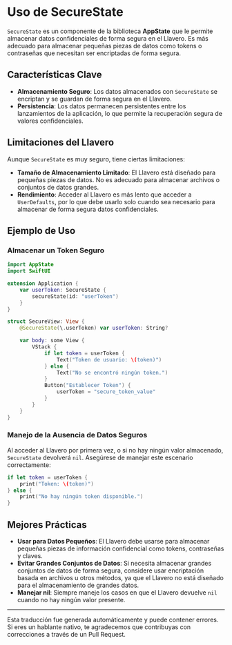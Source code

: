 # Uso de SecureState

`SecureState` es un componente de la biblioteca **AppState** que le permite almacenar datos confidenciales de forma segura en el Llavero. Es más adecuado para almacenar pequeñas piezas de datos como tokens o contraseñas que necesitan ser encriptadas de forma segura.

## Características Clave

- **Almacenamiento Seguro**: Los datos almacenados con `SecureState` se encriptan y se guardan de forma segura en el Llavero.
- **Persistencia**: Los datos permanecen persistentes entre los lanzamientos de la aplicación, lo que permite la recuperación segura de valores confidenciales.

## Limitaciones del Llavero

Aunque `SecureState` es muy seguro, tiene ciertas limitaciones:

- **Tamaño de Almacenamiento Limitado**: El Llavero está diseñado para pequeñas piezas de datos. No es adecuado para almacenar archivos o conjuntos de datos grandes.
- **Rendimiento**: Acceder al Llavero es más lento que acceder a `UserDefaults`, por lo que debe usarlo solo cuando sea necesario para almacenar de forma segura datos confidenciales.

## Ejemplo de Uso

### Almacenar un Token Seguro

```swift
import AppState
import SwiftUI

extension Application {
    var userToken: SecureState {
        secureState(id: "userToken")
    }
}

struct SecureView: View {
    @SecureState(\.userToken) var userToken: String?

    var body: some View {
        VStack {
            if let token = userToken {
                Text("Token de usuario: \(token)")
            } else {
                Text("No se encontró ningún token.")
            }
            Button("Establecer Token") {
                userToken = "secure_token_value"
            }
        }
    }
}
```

### Manejo de la Ausencia de Datos Seguros

Al acceder al Llavero por primera vez, o si no hay ningún valor almacenado, `SecureState` devolverá `nil`. Asegúrese de manejar este escenario correctamente:

```swift
if let token = userToken {
    print("Token: \(token)")
} else {
    print("No hay ningún token disponible.")
}
```

## Mejores Prácticas

- **Usar para Datos Pequeños**: El Llavero debe usarse para almacenar pequeñas piezas de información confidencial como tokens, contraseñas y claves.
- **Evitar Grandes Conjuntos de Datos**: Si necesita almacenar grandes conjuntos de datos de forma segura, considere usar encriptación basada en archivos u otros métodos, ya que el Llavero no está diseñado para el almacenamiento de grandes datos.
- **Manejar nil**: Siempre maneje los casos en que el Llavero devuelve `nil` cuando no hay ningún valor presente.

---
Esta traducción fue generada automáticamente y puede contener errores. Si eres un hablante nativo, te agradecemos que contribuyas con correcciones a través de un Pull Request.
